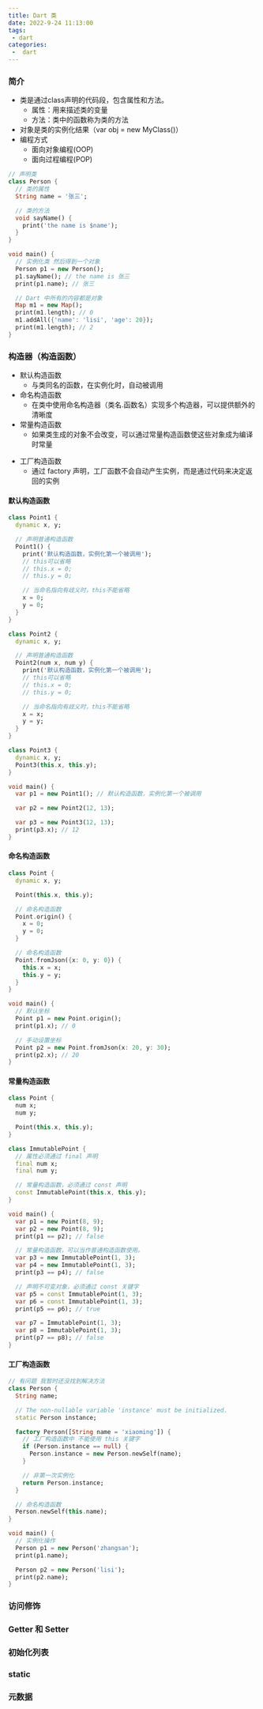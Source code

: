 ```yaml
---
title: Dart 类
date: 2022-9-24 11:13:00
tags:
 - dart
categories:
 -  dart
---
```


### 简介
+ 类是通过class声明的代码段，包含属性和方法。
  - 属性：用来描述类的变量
  - 方法：类中的函数称为类的方法
+ 对象是类的实例化结果（var obj = new MyClass()）
+ 编程方式
  - 面向对象编程(OOP)
  - 面向过程编程(POP)

```dart
// 声明类
class Person {
  // 类的属性
  String name = '张三';

  // 类的方法
  void sayName() {
    print('the name is $name');
  }
}

void main() {
  // 实例化类 然后得到一个对象
  Person p1 = new Person();
  p1.sayName(); // the name is 张三
  print(p1.name); // 张三

  // Dart 中所有的内容都是对象
  Map m1 = new Map();
  print(m1.length); // 0
  m1.addAll({'name': 'lisi', 'age': 20});
  print(m1.length); // 2
}
```

### 构造器（构造函数）
+ 默认构造函数
  - 与类同名的函数，在实例化时，自动被调用
+ 命名构造函数
  - 在类中使用命名构造器（类名.函数名）实现多个构造器，可以提供额外的清晰度
+ 常量构造函数
  - 如果类生成的对象不会改变，可以通过常量构造函数使这些对象成为编译时常量
- 工厂构造函数
  - 通过 factory 声明，工厂函数不会自动产生实例，而是通过代码来决定返回的实例

#### 默认构造函数
```dart
class Point1 {
  dynamic x, y;

  // 声明普通构造函数
  Point1() {
    print('默认构造函数，实例化第一个被调用');
    // this可以省略
    // this.x = 0;
    // this.y = 0;

    // 当命名指向有歧义时，this不能省略
    x = 0;
    y = 0;
  }
}

class Point2 {
  dynamic x, y;

  // 声明普通构造函数
  Point2(num x, num y) {
    print('默认构造函数，实例化第一个被调用');
    // this可以省略
    // this.x = 0;
    // this.y = 0;

    // 当命名指向有歧义时，this不能省略
    x = x;
    y = y;
  }
}

class Point3 {
  dynamic x, y;
  Point3(this.x, this.y);
}

void main() {
  var p1 = new Point1(); // 默认构造函数，实例化第一个被调用

  var p2 = new Point2(12, 13);

  var p3 = new Point3(12, 13);
  print(p3.x); // 12
}

```

#### 命名构造函数

```dart
class Point {
  dynamic x, y;

  Point(this.x, this.y);

  // 命名构造函数
  Point.origin() {
    x = 0;
    y = 0;
  }

  // 命名构造函数
  Point.fromJson({x: 0, y: 0}) {
    this.x = x;
    this.y = y;
  }
}

void main() {
  // 默认坐标
  Point p1 = new Point.origin();
  print(p1.x); // 0

  // 手动设置坐标
  Point p2 = new Point.fromJson(x: 20, y: 30);
  print(p2.x); // 20
}
```

#### 常量构造函数

```dart
class Point {
  num x;
  num y;

  Point(this.x, this.y);
}

class ImmutablePoint {
  // 属性必须通过 final 声明
  final num x;
  final num y;

  // 常量构造函数，必须通过 const 声明
  const ImmutablePoint(this.x, this.y);
}

void main() {
  var p1 = new Point(8, 9);
  var p2 = new Point(8, 9);
  print(p1 == p2); // false

  // 常量构造函数，可以当作普通构造函数使用。
  var p3 = new ImmutablePoint(1, 3);
  var p4 = new ImmutablePoint(1, 3);
  print(p3 == p4); // false

  // 声明不可变对象，必须通过 const 关键字
  var p5 = const ImmutablePoint(1, 3);
  var p6 = const ImmutablePoint(1, 3);
  print(p5 == p6); // true

  var p7 = ImmutablePoint(1, 3);
  var p8 = ImmutablePoint(1, 3);
  print(p7 == p8); // false
}
```

#### 工厂构造函数

```dart
// 有问题 我暂时还没找到解决方法 
class Person {
  String name;

  // The non-nullable variable 'instance' must be initialized.
  static Person instance;

  factory Person([String name = 'xiaoming']) {
    // 工厂构造函数中 不能使用 this 关键字
    if (Person.instance == null) {
      Person.instance = new Person.newSelf(name);
    }

    // 非第一次实例化
    return Person.instance;
  }

  // 命名构造函数
  Person.newSelf(this.name);
}

void main() {
  // 实例化操作
  Person p1 = new Person('zhangsan');
  print(p1.name);

  Person p2 = new Person('lisi');
  print(p2.name);
}
```

### 访问修饰

### Getter 和 Setter

### 初始化列表

### static

### 元数据